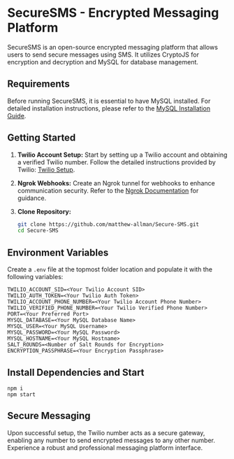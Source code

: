 # SecureSMS - Encrypted Messaging Platform

SecureSMS is an open-source encrypted messaging platform that allows users to send secure messages using SMS. It utilizes CryptoJS for encryption and decryption and MySQL for database management.

## Requirements

Before running SecureSMS, it is essential to have MySQL installed. For detailed installation instructions, please refer to the [MySQL Installation Guide](https://dev.mysql.com/doc/mysql-installation-excerpt/5.7/en/).

## Getting Started

1. **Twilio Account Setup:** Start by setting up a Twilio account and obtaining a verified Twilio number. Follow the detailed instructions provided by Twilio: [Twilio Setup](https://www.twilio.com/en-us/messaging).

2. **Ngrok Webhooks:** Create an Ngrok tunnel for webhooks to enhance communication security. Refer to the [Ngrok Documentation](https://ngrok.com/docs/integrations/twilio/webhooks/) for guidance.

3. **Clone Repository:**
   ```bash
   git clone https://github.com/matthew-allman/Secure-SMS.git
   cd Secure-SMS

## Environment Variables

Create a `.env` file at the topmost folder location and populate it with the following variables:

    TWILIO_ACCOUNT_SID=<Your Twilio Account SID>
    TWILIO_AUTH_TOKEN=<Your Twilio Auth Token>
    TWILIO_ACCOUNT_PHONE_NUMBER=<Your Twilio Account Phone Number>
    TWILIO_VERIFIED_PHONE_NUMBER=<Your Twilio Verified Phone Number>
    PORT=<Your Preferred Port>
    MYSQL_DATABASE=<Your MySQL Database Name>
    MYSQL_USER=<Your MySQL Username>
    MYSQL_PASSWORD=<Your MySQL Password>
    MYSQL_HOSTNAME=<Your MySQL Hostname>
    SALT_ROUNDS=<Number of Salt Rounds for Encryption>
    ENCRYPTION_PASSPHRASE=<Your Encryption Passphrase>

## Install Dependencies and Start

    npm i
    npm start
    
## Secure Messaging

Upon successful setup, the Twilio number acts as a secure gateway, enabling any number to send encrypted messages to any other number. Experience a robust and professional messaging platform interface.
